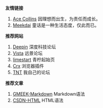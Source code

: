 **友情链接**
1. [Ace Collins](https://acecollins.my.canvasite.cn/aab) 
    因理想而出生，为责任而成长。
2. [Meekdai](https://blog.meekdai.com/) 
    童话是一种生活态度，仅此而已。

**推荐网站**
1. [Deepin](https://bbs.deepin.org/) 
    深度科技论坛
2. [Vista](https://bbs.pcbeta.com/) 
    远景论坛
3. [limestart](https://limestart.cn/) 
    青柠起始页
4. [Crx](https://www.crxsoso.com/) 
    浏览器插件
4. [TNT](https://hytnt.666forum.com/) 
    我自己的论坛

**推荐文章**
1. [GMEEK-Markdown](https://blog.meekdai.com/post/markdown-ce-shi-ye-mian.html) 
    Markdown语法
2. [CSDN-HTML](https://blog.csdn.net/wangluoanquan111/article/details/132690597) 
    HTML语法